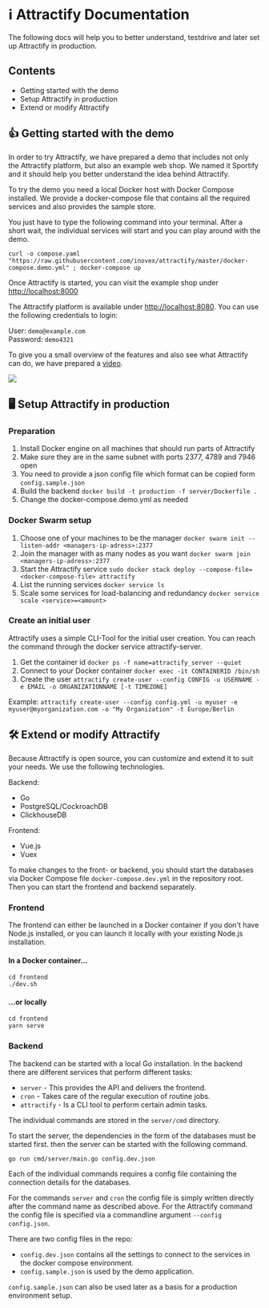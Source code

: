 # ℹ️ Attractify Documentation

The following docs will help you to better understand, testdrive and later set up Attractify in production.
## Contents

- Getting started with the demo
- Setup Attractify in production
- Extend or modify Attractify

## 👍 Getting started with the demo

In order to try Attractify, we have prepared a demo that includes not only the Attractify platform, but also an example web shop. We named it Sportify and it should help you better understand the idea behind Attractify.

To try the demo you need a local Docker host with Docker Compose installed. We provide a docker-compose file that contains all the required services and also provides the sample store.

You just have to type the following command into your terminal. After a short wait, the individual services will start and you can play around with the demo.

```
curl -o compose.yaml "https://raw.githubusercontent.com/inovex/attractify/master/docker-compose.demo.yml" ; docker-compose up
```

Once Attractify is started, you can visit the example shop under [http://localhost:8000](http://localhost:8000)

The Attractify platform is available under [http://localhost:8080](http://localhost:8080). You can use the following credentials to login:

User: `demo@example.com`\
Password: `demo4321`

To give you a small overview of the features and also see what Attractify can do, we have prepared a [video](https://www.youtube.com/watch?v=Z0FM4jD6F0U).

[![](https://img.youtube.com/vi/Z0FM4jD6F0U/sddefault.jpg)](https://www.youtube.com/watch?v=Z0FM4jD6F0U)

## 🖥 Setup Attractify in production

### Preparation
1. Install Docker engine on all machines that should run parts of Attractify
2. Make sure they are in the same subnet with ports 2377, 4789 and 7946 open
3. You need to provide a json config file which format can be copied form ```config.sample.json```
4. Build the backend ```docker build -t production -f server/Dockerfile .```
5. Change the docker-compose.demo.yml as needed

### Docker Swarm setup

1. Choose one of your machines to be the manager ```docker swarm init --listen-addr <managers-ip-adress>:2377```
4. Join the manager with as many nodes as you want ```docker swarm join <managers-ip-adress>:2377```
5. Start the Attractify service ```sudo docker stack deploy --compose-file=<docker-compose-file> attractify```
6. List the running services ```docker service ls```
7. Scale some services for load-balancing and redundancy ```docker service scale <service>=<amount>```

### Create an initial user
Attractify uses a simple CLI-Tool for the initial user creation. You can reach the command through the docker service attractify-server.

1. Get the container id  ```docker ps -f name=attractify_server --quiet```
2. Connect to your Docker container ```docker exec -it CONTAINERID /bin/sh```
3. Create the user ```attractify create-user --config CONFIG -u USERNAME -e EMAIL -o ORGANIZATIONNAME [-t TIMEZONE]```

Example: ```attractify create-user --config config.yml -u myuser -e myuser@myorganization.com -o "My Organization" -t Europe/Berlin```

## 🛠 Extend or modify Attractify

Because Attractify is open source, you can customize and extend it to suit your needs. We use the following technologies.

Backend:
- Go
- PostgreSQL/CockroachDB
- ClickhouseDB

Frontend:
- Vue.js
- Vuex

To make changes to the front- or backend, you should start the databases via Docker Compose file `docker-compose.dev.yml` in the repository root. Then you can start the frontend and backend separately.

### Frontend

The frontend can either be launched in a Docker container if you don't have Node.js installed, or you can launch it locally with your existing Node.js installation.

#### In a Docker container...

```
cd frontend
./dev.sh
```
#### ...or locally

```
cd frontend
yarn serve
```
### Backend

The backend can be started with a local Go installation. In the backend there are different services that perform different tasks:

- `server` - This provides the API and delivers the frontend.
- `cron` - Takes care of the regular execution of routine jobs.
- `attractify` - Is a CLI tool to perform certain admin tasks.

The individual commands are stored in the `server/cmd` directory.

To start the server, the dependencies in the form of the databases must be started first. then the server can be started with the following command.

```
go run cmd/server/main.go config.dev.json
```

Each of the individual commands requires a config file containing the connection details for the databases.

For the commands `server` and `cron` the config file is simply written directly after the command name as described above. For the Attractify command the config file is specified via a commandline argument `--config config.json`.

There are two config files in the repo:

- `config.dev.json` contains all the settings to connect to the services in the docker compose environment.
- `config.sample.json` is used by the demo application.

`config.sample.json` can also be used later as a basis for a production environment setup.
